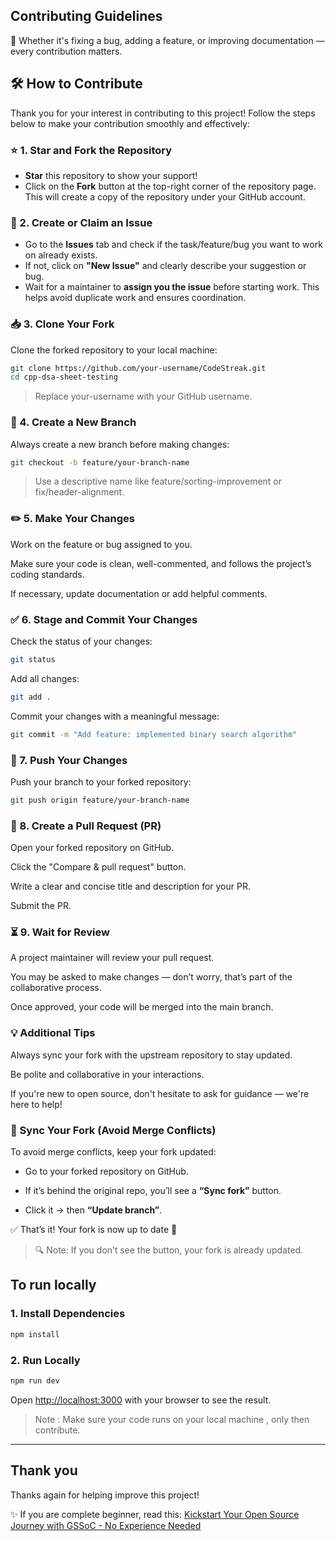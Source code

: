 ## Contributing Guidelines 
🎉 Whether it's fixing a bug, adding a feature, or improving documentation — every contribution matters.


## 🛠️ How to Contribute

Thank you for your interest in contributing to this project! Follow the steps below to make your contribution smoothly and effectively:


### ⭐ 1. Star and Fork the Repository

- **Star** this repository to show your support!  
- Click on the **Fork** button at the top-right corner of the repository page. This will create a copy of the repository under your GitHub account.


### 🐛 2. Create or Claim an Issue

- Go to the **Issues** tab and check if the task/feature/bug you want to work on already exists.
- If not, click on **"New Issue"** and clearly describe your suggestion or bug.
- Wait for a maintainer to **assign you the issue** before starting work. This helps avoid duplicate work and ensures coordination.



### 📥 3. Clone Your Fork

Clone the forked repository to your local machine:

```bash
git clone https://github.com/your-username/CodeStreak.git
cd cpp-dsa-sheet-testing
```

> Replace your-username with your GitHub username.

### 🌱 4. Create a New Branch

Always create a new branch before making changes:
```bash
git checkout -b feature/your-branch-name
```

> Use a descriptive name like feature/sorting-improvement or fix/header-alignment.

### ✏️ 5. Make Your Changes

Work on the feature or bug assigned to you.

Make sure your code is clean, well-commented, and follows the project’s coding standards.

If necessary, update documentation or add helpful comments.

### ✅ 6. Stage and Commit Your Changes

Check the status of your changes:

```bash
git status
```

Add all changes:

```bash
git add .
```

Commit your changes with a meaningful message:

```bash
git commit -m "Add feature: implemented binary search algorithm"
```

### 🚀 7. Push Your Changes

Push your branch to your forked repository:

```bash
git push origin feature/your-branch-name
```
### 🔁 8. Create a Pull Request (PR)

Open your forked repository on GitHub.

Click the "Compare & pull request" button.

Write a clear and concise title and description for your PR.

Submit the PR.

### ⏳ 9. Wait for Review
A project maintainer will review your pull request.

You may be asked to make changes — don’t worry, that’s part of the collaborative process.

Once approved, your code will be merged into the main branch.

### 💡 Additional Tips
Always sync your fork with the upstream repository to stay updated.

Be polite and collaborative in your interactions.

If you're new to open source, don't hesitate to ask for guidance — we're here to help!


### 🔄 Sync Your Fork (Avoid Merge Conflicts)

To avoid merge conflicts, keep your fork updated:

- Go to your forked repository on GitHub.
- If it’s behind the original repo, you’ll see a **“Sync fork”** button.

- Click it → then **“Update branch”**.

✅ That’s it! Your fork is now up to date 🎉

> 🔍 Note: If you don’t see the button, your fork is already updated.


## To run locally

### 1. Install Dependencies
```bash
npm install
```

### 2. Run Locally
```bash
npm run dev
```

Open [http://localhost:3000](http://localhost:3000) with your browser to see the result.
> Note : Make sure your code runs on your local machine , only then contribute. 

---
## Thank you
Thanks again for helping improve this project!

✨ If you are complete beginner, read this: [Kickstart Your Open Source Journey with GSSoC - No Experience Needed](https://medium.com/@saumyayadav213/kickstart-your-open-source-journey-with-gssoc-no-experience-needed-39f5934418a0)